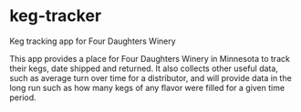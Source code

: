 # keg-tracker
Keg tracking app for Four Daughters Winery

This app provides a place for Four Daughters Winery in Minnesota to track their kegs, date shipped and returned. It also collects other useful data,
such as average turn over time for a distributor, and will provide data in the long run such as how many kegs of any flavor were filled for a given time period.
